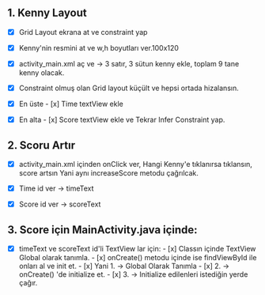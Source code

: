 
## 1. Kenny  Layout
- [x] Grid Layout ekrana at ve constraint yap
- [x] Kenny'nin resmini at ve w,h boyutları ver.100x120
- [x] activity_main.xml aç ve -> 3 satır, 3 sütun kenny ekle, toplam 9 tane kenny olacak.
- [x] Constraint olmuş olan Grid layout küçült ve hepsi ortada hizalansın.
- [x] En üste
      - [x] Time textView ekle

- [x] En alta
      - [x]  Score textView ekle ve Tekrar Infer Constraint yap.


##  2. Scoru Artır
- [x] activity_main.xml içinden onClick ver, Hangi Kenny'e tıklanırsa tıklansın, score artsın
  Yani aynı increaseScore metodu çağrılcak.
- [x] Time id ver -> timeText
- [x] Score id ver -> scoreText


## 3. Score için MainActivity.java içinde:
- [x] timeText ve scoreText id'li TextView lar için:
         - [x] Classın içinde TextView Global olarak tanımla.
         - [x] onCreate() metodu içinde ise findViewById ile onları al ve init et.
                - [x] Yani  1. -> Global Olarak Tanımla
                - [x]       2. -> onCreate() 'de initialize et.
                - [x]       3. -> Initialize edilenleri istediğin yerde çağır.